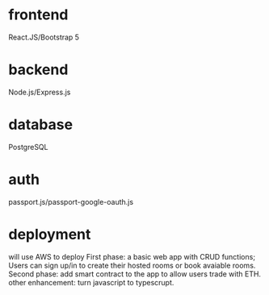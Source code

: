 # frontend
React.JS/Bootstrap 5
# backend
Node.js/Express.js
# database
PostgreSQL
# auth
passport.js/passport-google-oauth.js
# deployment
will use AWS to deploy
First phase: 
            a basic web app with CRUD functions;
            Users can sign up/in to create their hosted rooms or book avaiable rooms.
Second phase:
            add smart contract to the app to allow users trade with ETH.
other enhancement:
            turn javascript to typescrupt.